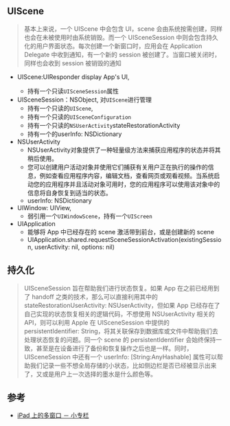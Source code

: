 ## UIScene

> 基本上来说，一个 UIScene 中会包含 UI，scene 会由系统按需创建，同样也会在未被使用时由系统销毁。而一个 UISceneSession 中则会包含持久化的用户界面状态。每次创建一个新窗口时，应用会在 Application Delegate 中收到通知，有一个新的 session 被创建了。当窗口被关闭时，同样也会收到 session 被销毁的通知


* UIScene<UISceneDelegate>:UIResponder  display App's UI,
    * 持有一个只读`UISceneSession`属性
* UISceneSession：NSObject, 对`UIScene`进行管理
    * 持有一个只读的`UIScene`,    
    * 持有一个只读的`UISceneConfiguration`
    * 持有一个只读的`NSUserActivity`stateRestorationActivity
    * 持有一个的userInfo: NSDictionary
* NSUserActivity
    * NSUserActivity对象提供了一种轻量级方法来捕获应用程序的状态并将其稍后使用。
    * 您可以创建用户活动对象并使用它们捕获有关用户正在执行的操作的信息，例如查看应用程序内容，编辑文档，查看网页或观看视频。当系统启动您的应用程序并且活动对象可用时，您的应用程序可以使用该对象中的信息将自身恢复到适当的状态。
    * userInfo: NSDictionary
* UIWindow: UIView, 
    * 弱引用一个`UIWindowScene`，持有一个`UIScreen`
* UIApplication
    * 能够将 App 中已经存在的 scene 激活带到前台，或是创建新的 scene
    * UIApplication.shared.requestSceneSessionActivation(existingSession, userActivity: nil, options: nil)

## 持久化


> UISceneSession 旨在帮助我们进行状态恢复。如果 App 在之前已经用到了 handoff 之类的技术，那么可以直接利用其中的 stateRestorationUserActivity: NSUserActivity，但如果 App 已经存在了自己实现的状态恢复相关的逻辑代码，不想使用 NSUserActivity 相关的 API，则可以利用 Apple 在 UISceneSession 中提供的 persistentIdentifier: String，将其关联保存到数据库或文件中帮助我们去处理状态恢复的问题。同一个 scene 的 persistentIdentifier 会始终保持一致，甚至是在设备进行了备份和恢复操作之后也是一样。同时，UISceneSession 中还有一个 userInfo: [String:AnyHashable] 属性可以帮助我们记录一些不想全局存储的小状态，比如侧边栏是否已经被显示出来了，又或是用户上一次选择的墨水是什么颜色等。



## 参考

* [iPad 上的多窗口 － 小专栏](https://xiaozhuanlan.com/topic/0342159876)
